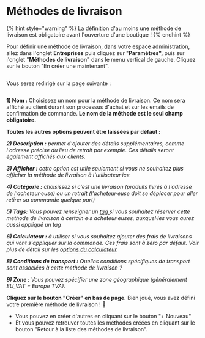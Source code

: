 # Méthodes de livraison

{% hint style="warning" %}
La définition d'au moins une méthode de livraison est obligatoire avant l'ouverture d'une boutique !
{% endhint %}



Pour définir une méthode de livraison, dans votre espace administration, allez dans l'onglet **Entreprises** puis cliquez sur "**Paramètres",** puis sur l'onglet "**Méthodes de livraison"** dans le menu vertical de gauche. Cliquez sur le bouton "En créer une maintenant".

<figure><img src="../../.gitbook/assets/Screen Shot 2022-09-20 at 11.00.25.png" alt=""><figcaption></figcaption></figure>

Vous serez redirigé sur la page suivante :

<figure><img src="../../.gitbook/assets/Screen Shot 2022-09-20 at 11.05.58.png" alt=""><figcaption></figcaption></figure>

**1) Nom :** Choisissez un nom pour la méthode de livraison. Ce nom sera affiché au client durant son processus d'achat et sur les emails de confirmation de commande. **Le nom de la méthode est le seul champ obligatoire.**

**Toutes les autres options peuvent être laissées par défaut :**

_**2) Description :** permet d'ajouter des détails supplémentaires, comme l'adresse précise du lieu de retrait par exemple. Ces détails seront également affichés aux clients._

_**3) Afficher :** cette option est utile seulement si vous ne souhaitez plus afficher la méthode de livraison à l'utilisateur·ice_

_**4) Catégorie :** choisissez si c'est une livraison (produits livrés à l'adresse de l'acheteur·euse) ou un retrait (l'acheteur·euse doit se déplacer pour aller retirer sa commande quelque part)_&#x20;

_**5) Tags:** Vous pouvez renseigner un_ [_tag_ ](https://guide.openfoodnetwork.org/v/fr/basic-features/shopfront/customer-management-and-conditional-displays-prices/customers#tags-association-dun-acheteur-a-une-categorie-donnee)_si vous souhaitez réserver cette méthode de livraison à certain·e·s acheteur·euses, auxquel·les vous aurez aussi appliqué un tag_&#x20;

_**6) Calculateur :** à utiliser si vous souhaitez ajouter des frais de livraisons qui vont s'appliquer sur la commande. Ces frais sont à zéro par défaut. Voir plus de détail sur les_ [_options du calculateur_](https://guide.openfoodnetwork.org/v/fr/basic-features/shopfront/enterprise-fees#le-calculateur)_._

_**8) Conditions de transport :** Quelles conditions spécifiques de transport sont associées à cette méthode de livraison ?_

_**9) Zone :** Vous pouvez spécifier une zone géographique (généralement EU\_VAT = Europe TVA)._



**Cliquez sur le bouton "Créer" en bas de page.** Bien joué, vous avez défini votre première méthode de livraison ! 🎉

* Vous pouvez en créer d'autres en cliquant sur le bouton "+ Nouveau"
* Et vous pouvez retrouver toutes les méthodes créées en cliquant sur le bouton "Retour à la liste des méthodes de livraison".

<figure><img src="../../.gitbook/assets/Screen Shot 2022-09-20 at 11.25.09.png" alt=""><figcaption></figcaption></figure>



